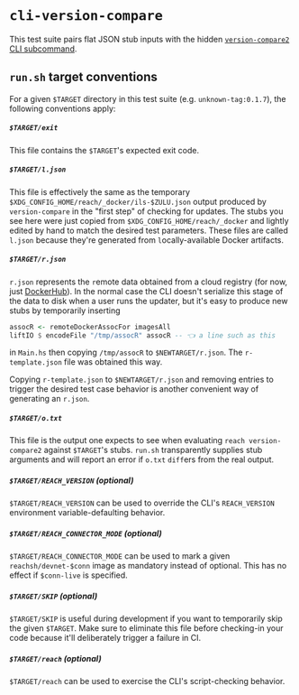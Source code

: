 # `cli-version-compare`

This test suite pairs flat JSON stub inputs with the hidden [`version-compare2` CLI subcommand](../../hs/app/reach/Main.hs).

## `run.sh` target conventions

For a given `$TARGET` directory in this test suite (e.g. `unknown-tag:0.1.7`), the following conventions apply:

##### **`$TARGET/exit`**
This file contains the `$TARGET`'s expected exit code.

##### **`$TARGET/l.json`**
This file is effectively the same as the temporary `$XDG_CONFIG_HOME/reach/_docker/ils-$ZULU.json` output produced by `version-compare` in the "first step" of checking for updates.
The stubs you see here were just copied from `$XDG_CONFIG_HOME/reach/_docker` and lightly edited by hand to match the desired test parameters.
These files are called `l.json` because they're generated from `l`ocally-available Docker artifacts.

##### **`$TARGET/r.json`**
`r.json` represents the `r`emote data obtained from a cloud registry (for now, just [DockerHub](https://hub.docker.com/u/reachsh)).
In the normal case the CLI doesn't serialize this stage of the data to disk when a user runs the updater, but it's easy to produce new stubs by temporarily inserting
```haskell
assocR <- remoteDockerAssocFor imagesAll
liftIO $ encodeFile "/tmp/assocR" assocR -- 👈 a line such as this
```
in `Main.hs` then copying `/tmp/assocR` to `$NEWTARGET/r.json`.
The `r-template.json` file was obtained this way.

Copying `r-template.json` to `$NEWTARGET/r.json` and removing entries to trigger the desired test case behavior is another convenient way of generating an `r.json`.

##### **`$TARGET/o.txt`**
This file is the `o`utput one expects to see when evaluating `reach version-compare2` against `$TARGET`'s stubs.
`run.sh` transparently supplies stub arguments and will report an error if `o.txt` `diff`ers from the real output.

##### **`$TARGET/REACH_VERSION`** (optional)
`$TARGET/REACH_VERSION` can be used to override the CLI's `REACH_VERSION` environment variable-defaulting behavior.

##### **`$TARGET/REACH_CONNECTOR_MODE`** (optional)
`$TARGET/REACH_CONNECTOR_MODE` can be used to mark a given `reachsh/devnet-$conn` image as mandatory instead of optional.
This has no effect if `$conn-live` is specified.

##### **`$TARGET/SKIP`** (optional)
`$TARGET/SKIP` is useful during development if you want to temporarily skip the given `$TARGET`.
Make sure to eliminate this file before checking-in your code because it'll deliberately trigger a failure in CI.

##### **`$TARGET/reach`** (optional)
`$TARGET/reach` can be used to exercise the CLI's script-checking behavior.
